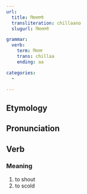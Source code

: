 ```yaml
---
url:
  title: चिल्लाणो
  transliteration: chillaano
  slugurl: चिल्लाणो

grammar: 
  verb:
    term: चिल्ला
    trans: chillaa
    ending: aa

categories:
  - 

---
```

## Etymology

## Pronunciation

## Verb
### Meaning
1. to shout
2. to scold